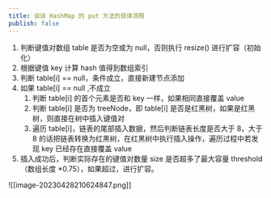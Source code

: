```yaml
---
title: 谈谈 HashMap 的 put 方法的具体流程
publish: false
---
```


1. 判断键值对数组 table 是否为空或为 null，否则执行 resize() 进行扩容（初始化）
2. 根据键值 key 计算 hash 值得到数组索引
3. 判断 table\[i] == null，条件成立，直接新建节点添加
4. 如果 table\[i] == null ,不成立
	1. 判断 table\[i] 的首个元素是否和 key 一样，如果相同直接覆盖 value
	2. 判断 table\[i] 是否为 treeNode，即 table\[i] 是否是红黑树，如果是红黑树，则直接在树中插入键值对
	3. 遍历 table\[i]，链表的尾部插入数据，然后判断链表长度是否大于 8，大于 8 的话把链表转换为红黑树，在红黑树中执行插入操作，遍历过程中若发现 key 已经存在直接覆盖 value
5. 插入成功后，判断实际存在的键值对数量 size 是否超多了最大容量 threshold（数组长度 *0.75），如果超过，进行扩容。

![[image-20230428210624847.png]]
